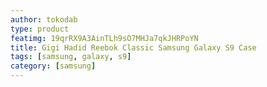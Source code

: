 ```yaml
---
author: tokodab
type: product
featimg: 19qrRX9A3AinTLh9sO7MHJa7qkJHRPoYN
title: Gigi Hadid Reebok Classic Samsung Galaxy S9 Case
tags: [samsung, galaxy, s9]
category: [samsung]
---
```


